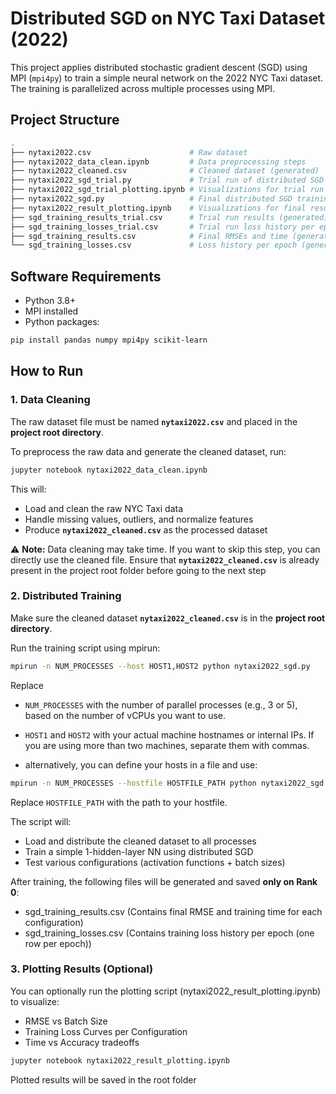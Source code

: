 # Distributed SGD on NYC Taxi Dataset (2022)

This project applies distributed stochastic gradient descent (SGD) using MPI (`mpi4py`) to train a simple neural network on the 2022 NYC Taxi dataset. The training is parallelized across multiple processes using MPI.

## Project Structure

```bash
.
├── nytaxi2022.csv                      # Raw dataset
├── nytaxi2022_data_clean.ipynb         # Data preprocessing steps
├── nytaxi2022_cleaned.csv              # Cleaned dataset (generated)
├── nytaxi2022_sgd_trial.py             # Trial run of distributed SGD
├── nytaxi2022_sgd_trial_plotting.ipynb # Visualizations for trial run
├── nytaxi2022_sgd.py                   # Final distributed SGD training script
├── nytaxi2022_result_plotting.ipynb    # Visualizations for final results
├── sgd_training_results_trial.csv      # Trial run results (generated)
├── sgd_training_losses_trial.csv       # Trial run loss history per epoch (generated)
├── sgd_training_results.csv            # Final RMSEs and time (generated)
└── sgd_training_losses.csv             # Loss history per epoch (generated)

```

## Software Requirements

- Python 3.8+
- MPI installed
- Python packages:

```bash
pip install pandas numpy mpi4py scikit-learn
```

## How to Run

### 1. Data Cleaning

The raw dataset file must be named **`nytaxi2022.csv`** and placed in the **project root directory**.

To preprocess the raw data and generate the cleaned dataset, run:

```bash
jupyter notebook nytaxi2022_data_clean.ipynb
```

This will:

- Load and clean the raw NYC Taxi data
- Handle missing values, outliers, and normalize features
- Produce **`nytaxi2022_cleaned.csv`** as the processed dataset

⚠️ **Note:** Data cleaning may take time. If you want to skip this step, you can directly use the cleaned file. Ensure that **`nytaxi2022_cleaned.csv`** is already present in the project root folder before going to the next step

### 2. Distributed Training

Make sure the cleaned dataset **`nytaxi2022_cleaned.csv`** is in the **project root directory**.

Run the training script using mpirun:

```bash
mpirun -n NUM_PROCESSES --host HOST1,HOST2 python nytaxi2022_sgd.py
```

Replace

- `NUM_PROCESSES` with the number of parallel processes (e.g., 3 or 5), based on the number of vCPUs you want to use.

- `HOST1` and `HOST2` with your actual machine hostnames or internal IPs. If you are using more than two machines, separate them with commas.

- alternatively, you can define your hosts in a file and use:

```bash
mpirun -n NUM_PROCESSES --hostfile HOSTFILE_PATH python nytaxi2022_sgd.py
```

Replace `HOSTFILE_PATH` with the path to your hostfile.

The script will:

- Load and distribute the cleaned dataset to all processes
- Train a simple 1-hidden-layer NN using distributed SGD
- Test various configurations (activation functions + batch sizes)

After training, the following files will be generated and saved **only on Rank 0**:

- sgd_training_results.csv (Contains final RMSE and training time for each configuration)
- sgd_training_losses.csv (Contains training loss history per epoch (one row per epoch))

### 3. Plotting Results (Optional)

You can optionally run the plotting script (nytaxi2022_result_plotting.ipynb) to visualize:

- RMSE vs Batch Size
- Training Loss Curves per Configuration
- Time vs Accuracy tradeoffs

```bash
jupyter notebook nytaxi2022_result_plotting.ipynb
```

Plotted results will be saved in the root folder
